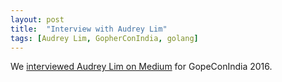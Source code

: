 ```yaml
---
layout: post
title:  "Interview with Audrey Lim"
tags: [Audrey Lim, GopherConIndia, golang]
---
```


We [interviewed Audrey Lim on Medium](https://medium.com/@IndianGuru/interview-with-audrey-lim-developer-evangelist-at-nitrous-io-singapore-37f73e945fd4) for GopeConIndia 2016.
